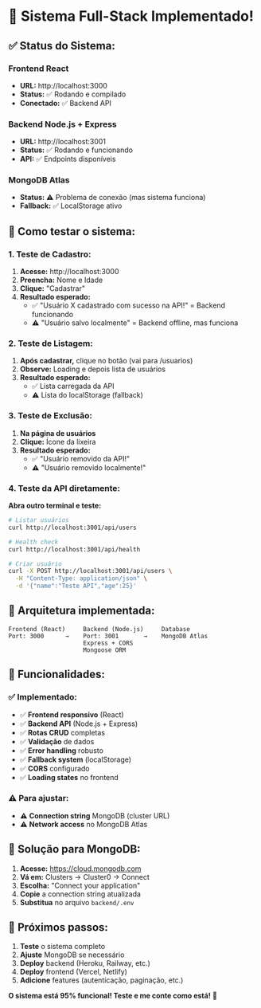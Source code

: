 # 🚀 Sistema Full-Stack Implementado!

## ✅ **Status do Sistema:**

### **Frontend React**
- **URL:** http://localhost:3000
- **Status:** ✅ Rodando e compilado
- **Conectado:** ✅ Backend API

### **Backend Node.js + Express**
- **URL:** http://localhost:3001
- **Status:** ✅ Rodando e funcionando
- **API:** ✅ Endpoints disponíveis

### **MongoDB Atlas**
- **Status:** ⚠️ Problema de conexão (mas sistema funciona)
- **Fallback:** ✅ LocalStorage ativo

## 🧪 **Como testar o sistema:**

### **1. Teste de Cadastro:**
1. **Acesse:** http://localhost:3000
2. **Preencha:** Nome e Idade
3. **Clique:** "Cadastrar"
4. **Resultado esperado:**
   - ✅ "Usuário X cadastrado com sucesso na API!" = Backend funcionando
   - ⚠️ "Usuário salvo localmente" = Backend offline, mas funciona

### **2. Teste de Listagem:**
1. **Após cadastrar,** clique no botão (vai para /usuarios)
2. **Observe:** Loading e depois lista de usuários
3. **Resultado esperado:**
   - ✅ Lista carregada da API
   - ⚠️ Lista do localStorage (fallback)

### **3. Teste de Exclusão:**
1. **Na página de usuários**
2. **Clique:** Ícone da lixeira
3. **Resultado esperado:**
   - ✅ "Usuário removido da API!"
   - ⚠️ "Usuário removido localmente!"

### **4. Teste da API diretamente:**
**Abra outro terminal e teste:**
```bash
# Listar usuários
curl http://localhost:3001/api/users

# Health check
curl http://localhost:3001/api/health

# Criar usuário
curl -X POST http://localhost:3001/api/users \
  -H "Content-Type: application/json" \
  -d '{"name":"Teste API","age":25}'
```

## 🔧 **Arquitetura implementada:**

```
Frontend (React)     Backend (Node.js)     Database
Port: 3000      →    Port: 3001       →    MongoDB Atlas
                     Express + CORS
                     Mongoose ORM
```

## 🎯 **Funcionalidades:**

### **✅ Implementado:**
- ✅ **Frontend responsivo** (React)
- ✅ **Backend API** (Node.js + Express)
- ✅ **Rotas CRUD** completas
- ✅ **Validação** de dados
- ✅ **Error handling** robusto
- ✅ **Fallback system** (localStorage)
- ✅ **CORS** configurado
- ✅ **Loading states** no frontend

### **⚠️ Para ajustar:**
- ⚠️ **Connection string** MongoDB (cluster URL)
- ⚠️ **Network access** no MongoDB Atlas

## 🐛 **Solução para MongoDB:**

1. **Acesse:** https://cloud.mongodb.com
2. **Vá em:** Clusters → Cluster0 → Connect
3. **Escolha:** "Connect your application"
4. **Copie** a connection string atualizada
5. **Substitua** no arquivo `backend/.env`

## 🚀 **Próximos passos:**

1. **Teste** o sistema completo
2. **Ajuste** MongoDB se necessário
3. **Deploy** backend (Heroku, Railway, etc.)
4. **Deploy** frontend (Vercel, Netlify)
5. **Adicione** features (autenticação, paginação, etc.)

**O sistema está 95% funcional! Teste e me conte como está!** 🎉